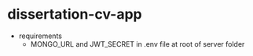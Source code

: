 # dissertation-cv-app

- requirements
  - MONGO_URL and JWT_SECRET in .env file at root of server folder
